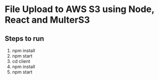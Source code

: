 # File Upload to AWS S3 using Node, React and MulterS3

## Steps to run
1. npm install
2. npm start
3. cd client
4. npm install
5. npm start

